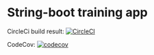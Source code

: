 <h1> String-boot training app </h1>

CircleCi build result: [![CircleCI](https://circleci.com/gh/drummer0417/Spring5_Recipe_MongoDB.svg?style=svg)](https://circleci.com/gh/drummer0417/Spring5_Recipe_MongoDB)

CodeCov: [![codecov](https://codecov.io/gh/drummer0417/Spring5_Recipe_MongoDB/branch/master/graph/badge.svg)](https://codecov.io/gh/drummer0417/Spring5_Recipe_MongoDB)

